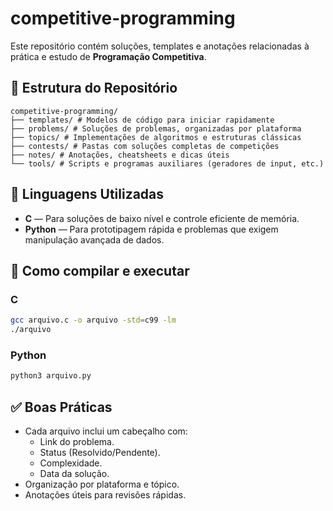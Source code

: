 # competitive-programming

Este repositório contém soluções, templates e anotações relacionadas à prática e estudo de **Programação Competitiva**.

## 📁 Estrutura do Repositório

```
competitive-programming/
├── templates/ # Modelos de código para iniciar rapidamente
├── problems/ # Soluções de problemas, organizadas por plataforma
├── topics/ # Implementações de algoritmos e estruturas clássicas
├── contests/ # Pastas com soluções completas de competições
├── notes/ # Anotações, cheatsheets e dicas úteis
└── tools/ # Scripts e programas auxiliares (geradores de input, etc.)
```

## 🚀 Linguagens Utilizadas

- **C** — Para soluções de baixo nível e controle eficiente de memória.
- **Python** — Para prototipagem rápida e problemas que exigem manipulação avançada de dados.

## 🧩 Como compilar e executar

### C
```bash
gcc arquivo.c -o arquivo -std=c99 -lm
./arquivo
```

### Python

```bash
python3 arquivo.py
```

## ✅ Boas Práticas
- Cada arquivo inclui um cabeçalho com:
    - Link do problema.
    - Status (Resolvido/Pendente).
    - Complexidade.
    - Data da solução.
- Organização por plataforma e tópico.
- Anotações úteis para revisões rápidas.